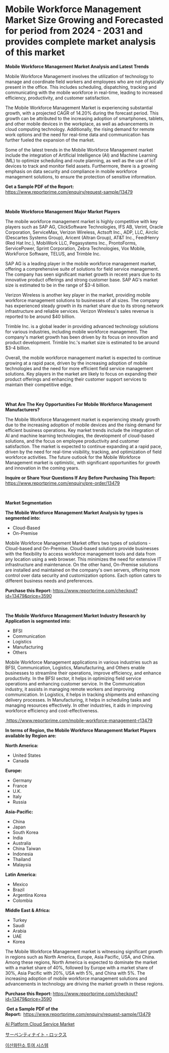 <p><h1>Mobile Workforce Management Market Size Growing and Forecasted for period from 2024 - 2031 and provides complete market analysis of this market</h1></p><p><strong>Mobile Workforce Management Market Analysis and Latest Trends</strong></p>
<p><p>Mobile Workforce Management involves the utilization of technology to manage and coordinate field workers and employees who are not physically present in the office. This includes scheduling, dispatching, tracking and communicating with the mobile workforce in real-time, leading to increased efficiency, productivity, and customer satisfaction.</p><p>The Mobile Workforce Management Market is experiencing substantial growth, with a projected CAGR of 14.20% during the forecast period. This growth can be attributed to the increasing adoption of smartphones, tablets, and other mobile devices in the workplace, as well as advancements in cloud computing technology. Additionally, the rising demand for remote work options and the need for real-time data and communication has further fueled the expansion of the market.</p><p>Some of the latest trends in the Mobile Workforce Management market include the integration of Artificial Intelligence (AI) and Machine Learning (ML) to optimize scheduling and route planning, as well as the use of IoT devices to track and monitor field assets. Furthermore, there is a growing emphasis on data security and compliance in mobile workforce management solutions, to ensure the protection of sensitive information.</p></p>
<p><strong>Get a Sample PDF of the Report:&nbsp;</strong> <a href="https://www.reportprime.com/enquiry/request-sample/13479">https://www.reportprime.com/enquiry/request-sample/13479</a></p>
<p>&nbsp;</p>
<p><strong>Mobile Workforce Management Major Market Players</strong></p>
<p><p>The mobile workforce management market is highly competitive with key players such as SAP AG, ClickSoftware Technologies, IFS AB, Verint, Oracle Corporation, ServiceMax, Verizon Wireless, Actsoft Inc., ADP, LLC, Airclic (Descartes Systems Group), Aricent (Altran Group), AT&T Inc., FeedHenry (Red Hat Inc.), MobiWork LLC, Pegasystems Inc., ProntoForms, ServicePower, Sprint Corporation, Zebra Technologies, Vox Mobile, WorkForce Software, TELUS, and Trimble Inc.</p><p>SAP AG is a leading player in the mobile workforce management market, offering a comprehensive suite of solutions for field service management. The company has seen significant market growth in recent years due to its innovative product offerings and strong customer base. SAP AG's market size is estimated to be in the range of $3-4 billion.</p><p>Verizon Wireless is another key player in the market, providing mobile workforce management solutions to businesses of all sizes. The company has experienced steady growth in its market share due to its strong network infrastructure and reliable services. Verizon Wireless's sales revenue is reported to be around $40 billion.</p><p>Trimble Inc. is a global leader in providing advanced technology solutions for various industries, including mobile workforce management. The company's market growth has been driven by its focus on innovation and product development. Trimble Inc.'s market size is estimated to be around $3-4 billion.</p><p>Overall, the mobile workforce management market is expected to continue growing at a rapid pace, driven by the increasing adoption of mobile technologies and the need for more efficient field service management solutions. Key players in the market are likely to focus on expanding their product offerings and enhancing their customer support services to maintain their competitive edge.</p></p>
<p>&nbsp;</p>
<p><strong>What Are The Key Opportunities For Mobile Workforce Management Manufacturers?</strong></p>
<p><p>The Mobile Workforce Management market is experiencing steady growth due to the increasing adoption of mobile devices and the rising demand for efficient business operations. Key market trends include the integration of AI and machine learning technologies, the development of cloud-based solutions, and the focus on employee productivity and customer satisfaction. The market is expected to continue expanding at a rapid pace, driven by the need for real-time visibility, tracking, and optimization of field workforce activities. The future outlook for the Mobile Workforce Management market is optimistic, with significant opportunities for growth and innovation in the coming years.</p></p>
<p><strong>Inquire or Share Your Questions If Any Before Purchasing This Report:</strong> <a href="https://www.reportprime.com/enquiry/pre-order/13479">https://www.reportprime.com/enquiry/pre-order/13479</a></p>
<p>&nbsp;</p>
<p><strong>Market Segmentation</strong></p>
<p><strong>The Mobile Workforce Management Market Analysis by types is segmented into:</strong></p>
<p><ul><li>Cloud-Based</li><li>On-Premise</li></ul></p>
<p><p>Mobile Workforce Management Market offers two types of solutions - Cloud-based and On-Premise. Cloud-based solutions provide businesses with the flexibility to access workforce management tools and data from any location using a web browser. This minimizes the need for extensive IT infrastructure and maintenance. On the other hand, On-Premise solutions are installed and maintained on the company's own servers, offering more control over data security and customization options. Each option caters to different business needs and preferences.</p></p>
<p><strong>Purchase this Report:&nbsp;</strong><a href="https://www.reportprime.com/checkout?id=13479&price=3590">https://www.reportprime.com/checkout?id=13479&price=3590</a></p>
<p>&nbsp;</p>
<p><strong>The Mobile Workforce Management Market Industry Research by Application is segmented into:</strong></p>
<p><ul><li>BFSI</li><li>Communication</li><li>Logistics</li><li>Manufacturing</li><li>Others</li></ul></p>
<p><p>Mobile Workforce Management applications in various industries such as BFSI, Communication, Logistics, Manufacturing, and Others enable businesses to streamline their operations, improve efficiency, and enhance productivity. In the BFSI sector, it helps in optimizing field service operations and enhancing customer service. In the Communication industry, it assists in managing remote workers and improving communication. In Logistics, it helps in tracking shipments and enhancing delivery processes. In Manufacturing, it helps in scheduling tasks and managing resources effectively. In other industries, it aids in improving workforce efficiency and cost-effectiveness.</p></p>
<p><a href="https://www.reportprime.com/mobile-workforce-management-r13479">&nbsp;https://www.reportprime.com/mobile-workforce-management-r13479</a></p>
<p><strong>In terms of Region, the Mobile Workforce Management Market Players available by Region are:</strong></p>
<p>
    <p> <strong> North America: </strong>
        <ul>
            <li>United States</li>
            <li>Canada</li>
        </ul>
        </p> 
    <p> <strong> Europe: </strong>
        <ul>
            <li>Germany</li>
            <li>France</li>
            <li>U.K.</li>
            <li>Italy</li>
            <li>Russia</li>
        </ul>
        </p> 
    <p> <strong> Asia-Pacific: </strong>
        <ul>
            <li>China</li>
            <li>Japan</li>
            <li>South Korea</li>
            <li>India</li>
            <li>Australia</li>
            <li>China Taiwan</li>
            <li>Indonesia</li>
            <li>Thailand</li>
            <li>Malaysia</li>
        </ul>
        </p> 
    <p> <strong> Latin America: </strong>
        <ul>
            <li>Mexico</li>
            <li>Brazil</li>
            <li>Argentina Korea</li>
            <li>Colombia</li>
        </ul>
        </p> 
    <p> <strong> Middle East & Africa: </strong>
        <ul>
            <li>Turkey</li>
            <li>Saudi</li>
            <li>Arabia</li>
            <li>UAE</li>
            <li>Korea</li>
        </ul>
    </p>
    </p>
<p><p>The Mobile Workforce Management market is witnessing significant growth in regions such as North America, Europe, Asia Pacific, USA, and China. Among these regions, North America is expected to dominate the market with a market share of 40%, followed by Europe with a market share of 30%, Asia Pacific with 20%, USA with 5%, and China with 5%. The increasing adoption of mobile workforce management solutions and advancements in technology are driving the market growth in these regions.</p></p>
<p><strong>Purchase this Report: </strong><a href="https://www.reportprime.com/checkout?id=13479&price=3590">https://www.reportprime.com/checkout?id=13479&price=3590</a></p>
<p>&nbsp;<strong>Get a Sample PDF of the Report:&nbsp;&nbsp;</strong><a href="https://www.reportprime.com/enquiry/request-sample/13479">https://www.reportprime.com/enquiry/request-sample/13479</a></p>
<p><strong></strong></p>
<p><p><a href="https://github.com/BryceTownsendr/Market-Research-Report-List-4/blob/main/ai-platform-cloud-service-market.md">AI Platform Cloud Service Market</a></p><p><a href="https://github.com/ksxzwxabcuynh011/Market-Research-Report-List-1/blob/main/210287724513.md">サーペンティナイト・ロックス</a></p><p><a href="https://github.com/xvz497517413/Market-Research-Report-List-1/blob/main/694782722537.md">이산화탄소 투여 시스템</a></p></p>